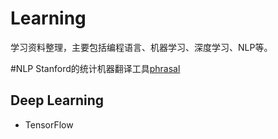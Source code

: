 # Learning
学习资料整理，主要包括编程语言、机器学习、深度学习、NLP等。

#NLP
Stanford的统计机器翻译工具[phrasal](https://github.com/stanfordnlp/phrasal)


## Deep Learning

* TensorFlow